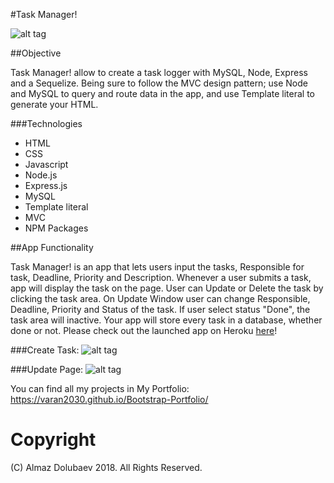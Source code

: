 
#Task Manager!

![alt tag](https://github.com/varan2030/Task_Manager/tree/master/app/public/assets/images/main_page.png)

##Objective

Task Manager! allow to create a task logger with MySQL, Node, Express and a Sequelize. Being sure to follow the MVC design pattern; use Node and MySQL to query and route data in the app, and use Template literal to generate your HTML.

###Technologies

* HTML
* CSS
* Javascript
* Node.js
* Express.js
* MySQL
* Template literal
* MVC
* NPM Packages

##App Functionality

Task Manager! is an app that lets users input the tasks, Responsible for task, Deadline, Priority and Description. Whenever a user submits a task, app will display the task on the page. User can Update or Delete the task by clicking the task area. On Update Window user can change Responsible, Deadline, Priority and Status of the task. If user select status "Done",  the task area will inactive. Your app will store every task in a database, whether done or not. Please check out the launched app on Heroku [here](https://mighty-shelf-63231.herokuapp.com/)!

###Create Task:
![alt tag](https://github.com/varan2030/Task_Manager/tree/master/app/public/assets/images/create_task.png)

###Update Page:
![alt tag](https://github.com/varan2030/Task_Manager/tree/master/app/public/assets/images/update_task.png)


You can find all my projects in My Portfolio: https://varan2030.github.io/Bootstrap-Portfolio/

# Copyright
(C) Almaz Dolubaev 2018. All Rights Reserved.